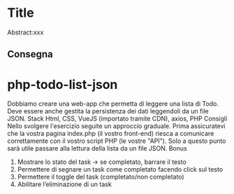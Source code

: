 Title
===
Abstract:xxx
## Consegna
# php-todo-list-json
Dobbiamo creare una web-app che permetta di leggere una lista di Todo.
Deve essere anche gestita la persistenza dei dati leggendoli da un file JSON.
Stack
Html, CSS, VueJS (importato tramite CDN), axios, PHP
Consigli
Nello svolgere l'esercizio seguite un approccio graduale.
Prima assicuratevi che la vostra pagina index.php (il vostro front-end) riesca a comunicare correttamente con il vostro script PHP (le vostre "API").
Solo a questo punto sarà utile passare alla lettura della lista da un file JSON.
Bonus
1. Mostrare lo stato del task → se completato, barrare il testo
2. Permettere di segnare un task come completato facendo click sul testo
3. Permettere il toggle del task (completato/non completato)
4. Abilitare l’eliminazione di un task